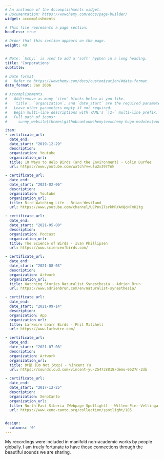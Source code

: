 ```yaml
---
# An instance of the Accomplishments widget.
# Documentation: https://wowchemy.com/docs/page-builder/
widget: accomplishments

# This file represents a page section.
headless: true

# Order that this section appears on the page.
weight: 40


# Note: `&shy;` is used to add a 'soft' hyphen in a long heading.
title: 'Corporations'
subtitle:

# Date format
#   Refer to https://wowchemy.com/docs/customization/#date-format
date_format: Jan 2006

# Accomplishments.
#   Add/remove as many `item` blocks below as you like.
#   `title`, `organization`, and `date_start` are the required parameters.
#   Leave other parameters empty if not required.
#   Begin multi-line descriptions with YAML's `|2-` multi-line prefix.
#   Full path of icons: 
#     sunny_website\themes\githubcom\wowchemy\wowchemy-hugo-modules\wowchemy\v5\assets\media\icons

item:
- certificate_url: 
  date_end: 
  date_start: "2019-12-29"
  description: 
  organization: Youtube
  organization_url: 
  title: 10 Ways to Help Birds (and the Environment) - Colin Durfee
  url: https://www.youtube.com/watch?v=ulu2x397Tnk

- certificate_url: 
  date_end: 
  date_start: "2021-02-06"
  description: 
  organization: Youtube
  organization_url: 
  title: Bird Watching Life - Brian Westland
  url: https://www.youtube.com/channel/UCPnvITsrkMRYAVQcNFmH2tg

- certificate_url: 
  date_end: 
  date_start: "2021-05-08"
  description: 
  organization: Podcast
  organization_url: 
  title: The Science of Birds - Ivan Phillipsen
  url: https://www.scienceofbirds.com/

- certificate_url: 
  date_end: 
  date_start: "2021-08-03"
  description: 
  organization: Artwork
  organization_url: 
  title: Watching Stories Naturalist Synesthesia - Adrien Brun
  url: https://www.adrienbrun.com/en/naturalist-synesthesia/

- certificate_url: 
  date_end: 
  date_start: "2021-09-14"
  description: 
  organization: App
  organization_url: 
  title: Larkwire Learn Birds - Phil Mitchell
  url: https://www.larkwire.com/

- certificate_url: 
  date_end: 
  date_start: "2021-07-08"
  description: 
  organization: Artwork
  organization_url: 
  title: 休留 (Do Not Stop) - Vincent Yu
  url: https://soundcloud.com/vincent-yu-254738818/demo-0627n-2db

- certificate_url: 
  date_end: 
  date_start: "2017-12-25"
  description: 
  organization: XenoCanto
  organization_url: 
  title: North East Siberia (Webpage Spotlight) - Willem-Pier Vellinga
  url: https://www.xeno-canto.org/collection/spotlight/105


design:
  columns: '0' 
---
```


My recordings were included in manifold non-academic works by people globally. I am truely fortunate to have those connections through the beautiful sounds we are sharing. 